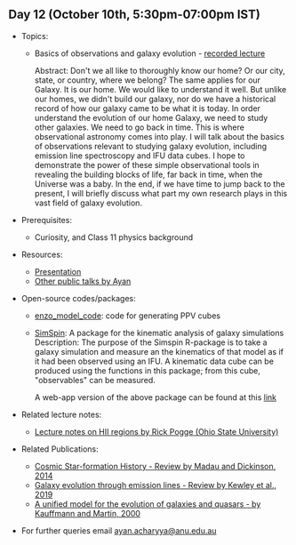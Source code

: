 ## Day 12 (October 10th, 5:30pm-07:00pm IST)
* Topics:
  * Basics of observations and galaxy evolution - [recorded lecture](https://www.youtube.com/watch?v=MCW8JHS5NjI)
    
    Abstract: Don't we all like to thoroughly know our home? Or our city, state, or country, where we belong? The same applies for our Galaxy. It is our home. We would like to understand it well. But unlike our homes, we didn't build our galaxy, nor do we have a historical record of how our galaxy came to be what it is today. In order understand the evolution of our home Galaxy, we need to study other galaxies. We need to go back in time. This is where observational astronomy comes into play. I will talk about the basics of observations relevant to studying galaxy evolution, including emission line spectroscopy and IFU data cubes. I hope to demonstrate the power of these simple observational tools in revealing the building blocks of life, far back in time, when the Universe was a baby. In the end, if we have time to jump back to the present, I will briefly discuss what part my own research plays in this vast field of galaxy evolution.

* Prerequisites:
  * Curiosity, and Class 11 physics background

* Resources:
  * [Presentation](https://github.com/ssp5361/Mini-Astro-workshop/blob/master/Day-12/Ayan_MAW_talk.pptx)
  * [Other public talks by Ayan](https://www.mso.anu.edu.au/~acharyya/outreach.html)

* Open-source codes/packages:
  * [enzo_model_code](https://github.com/ayanacharyya/enzo_model_code): code for generating PPV cubes
  * [SimSpin](https://github.com/kateharborne/SimSpin): A package for the kinematic analysis of galaxy simulations
     Description: The purpose of the Simspin R-package is to take a galaxy simulation and measure an the kinematics of that model as if it had been observed using                     an IFU. A kinematic data cube can be produced using the functions in this package; from this cube, "observables" can be measured.
     
     A web-app version of the above package can be found at this [link](http://simspin.icrar.org/)

* Related lecture notes:
  * [Lecture notes on HII regions by Rick Pogge (Ohio State University)](http://www.astronomy.ohio-state.edu/~pogge/Ast871/Notes/Ionized.pdf)

* Related Publications:
  * [Cosmic Star-formation History - Review by Madau and Dickinson, 2014](https://ui.adsabs.harvard.edu/abs/2014ARA%26A..52..415M/abstract)
  * [Galaxy evolution through emission lines - Review by Kewley et al., 2019](https://ui.adsabs.harvard.edu/abs/2019ARA%26A..57..511K/abstract)
  * [A unified model for the evolution of galaxies and quasars - by Kauffmann and Martin, 2000](https://ui.adsabs.harvard.edu/abs/2000MNRAS.311..576K/abstract)
  
* For further queries email ayan.acharyya@anu.edu.au
